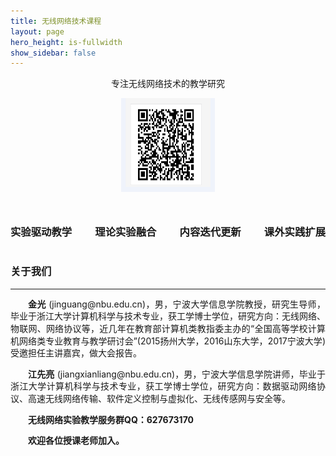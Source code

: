 ```yaml
---
title: 无线网络技术课程
layout: page
hero_height: is-fullwidth
show_sidebar: false
---
```


<link rel="stylesheet" href="https://cdnjs.cloudflare.com/ajax/libs/font-awesome/5.15.4/css/all.min.css">

<div>
      <div align="center">
        <p>专注无线网络技术的教学研究</p>
        <img align="central" src="img/sycodes.png"  width="150" height="150">
        <br />
      </div>
</div>

<div style="display:flex;justify-content: space-between;">
         <div style="padding-top:25px;display:flex;"> <i class="fa fa-rocket fa-lg"></i><h3>实验驱动教学</h3></div>
         <div style="padding-top:25px;display:flex;"><i class="fa fa-clock-o fa-lg"></i> <h3>理论实验融合</h3></div>
         <div style="padding-top:25px;display:flex;"> <i class="fa fa-gears fa-lg"></i><h3>内容迭代更新</h3></div>
         <div style="padding-top:25px;display:flex;"> <i class="fa fa-magic fa-lg"></i><h3>课外实践扩展</h3></div>
</div>



### 关于我们
----------------------
<div>
<p style="text-indent:2em; text-align:justify;line-height:140%;margin-bottom:2px;"><strong>金光</strong> (jinguang@nbu.edu.cn)，男，宁波大学信息学院教授，研究生导师，毕业于浙江大学计算机科学与技术专业，获工学博士学位，研究方向：无线网络、物联网、网络协议等，近几年在教育部计算机类教指委主办的“全国高等学校计算机网络类专业教育与教学研讨会”(2015扬州大学，2016山东大学，2017宁波大学)受邀担任主讲嘉宾，做大会报告。</p>
<p style="text-indent:2em; text-align:justify;line-height:140%;margin-bottom:2px;"><strong>江先亮</strong> (jiangxianliang@nbu.edu.cn)，男，宁波大学信息学院讲师，毕业于浙江大学计算机科学与技术专业，获工学博士学位，研究方向：数据驱动网络协议、高速无线网络传输、软件定义控制与虚拟化、无线传感网与安全等。</p>
<p style="text-indent:2em; text-align:justify;line-height:140%;margin-bottom:2px;word-break:break-all;"><strong>无线网络实验教学服务群QQ：627673170</strong></p>
<p style="text-indent:2em; text-align:justify;line-height:140%;margin-bottom:2px;word-break:break-all;"><strong>欢迎各位授课老师加入。</strong></p></div>